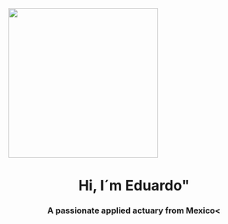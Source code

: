 <dev  id="header" align="center">
 <img src= "https://i.pinimg.com/originals/2e/e6/99/2ee6998e34c3e2eff7b894c66cfc5267.jpg" width = "300"/ align="center">
 <h1 align = "center" >Hi, I´m Eduardo" </h1>
 <h3 align = "center" >A passionate applied actuary from Mexico< </h3> 
</dev

<!--
**EduardoAdame/EduardoAdame** is a ✨ _special_ ✨ repository because its `README.md` (this file) appears on your GitHub profile.

Here are some ideas to get you started:

- 🔭 I’m currently working on ...
- 🌱 I’m currently learning ...
- 👯 I’m looking to collaborate on ...
- 🤔 I’m looking for help with ...
- 💬 Ask me about ...
- 📫 How to reach me: ...
- 😄 Pronouns: ...
- ⚡ Fun fact: ...
-->
